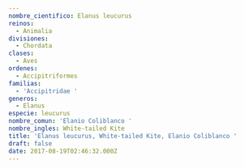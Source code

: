 ```yaml
---
nombre_cientifico: Elanus leucurus
reinos:
  - Animalia
divisiones:
  - Chordata
clases:
  - Aves
ordenes:
  - Accipitriformes
familias:
  - 'Accipitridae '
generos:
  - Elanus
especie: leucurus
nombre_comun: 'Elanio Coliblanco '
nombre_ingles: White-tailed Kite
title: 'Elanus leucurus, White-tailed Kite, Elanio Coliblanco '
draft: false
date: 2017-08-19T02:46:32.000Z
---
```


